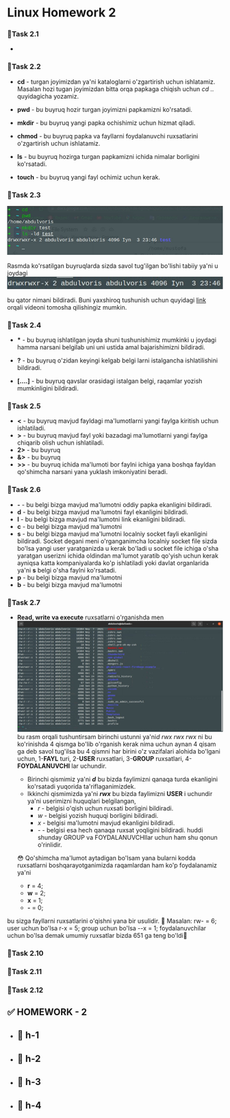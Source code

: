# **Linux Homework 2**

### 🔰Task 2.1

  - 

### 🔰Task 2.2

- **cd** - turgan joyimizdan ya'ni kataloglarni o'zgartirish uchun ishlatamiz. Masalan hozi tugan joyimizdan bitta orqa papkaga chiqish uchun *cd ..* quyidagicha yozamiz.

- **pwd** - bu buyruq hozir turgan joyimizni papkamizni ko'rsatadi.

- **mkdir** - bu buyruq yangi papka ochishimiz uchun hizmat qiladi.

- **chmod** - bu buyruq papka va fayllarni foydalanuvchi ruxsatlarini o'zgartirish uchun ishlatamiz.

- **ls** - bu buyruq hozirga turgan papkamizni ichida nimalar borligini ko'rsatadi.

- **touch** - bu buyruq yangi fayl ochimiz uchun kerak.

### 🔰Task 2.3

  ![image](image/mkdirrwx.jpg)

  Rasmda ko'rsatilgan buyruqlarda sizda savol tug'ilgan bo'lishi tabiiy ya'ni u joydagi 
    ![image](image/drwx.jpg) 
  
  bu qator nimani bildiradi. Buni yaxshiroq tushunish uchun quyidagi  [link](https://www.youtube.com/watch?v=xSSYJfNTSqY) orqali videoni tomosha qilishingiz mumkin.

### 🔰Task 2.4

-  **\*** - bu buyruq ishlatilgan  joyda shuni tushunishimiz mumkinki u joydagi hamma narsani belgilab uni uni ustida amal bajarishimizni bildiradi.

- **?** - bu buyruq o'zidan keyingi kelgab belgi larni istalgancha ishlatilishini bildiradi.  

- **[....]** - bu buyruq qavslar orasidagi istalgan belgi, raqamlar yozish mumkinligini bildiradi.

### 🔰Task 2.5

 - **<** - bu buyruq mavjud fayldagi ma'lumotlarni yangi faylga kiritish uchun ishlatiladi.
 - **>** - bu buyruq mavjud fayl yoki bazadagi ma'lumotlarni yangi faylga chiqarib olish uchun ishlatiladi.
 - **2>** - bu buyruq
 - **&>** - bu buyruq
 - **>>** - bu buyruq ichida ma'lumoti bor faylni ichiga yana boshqa fayldan qo'shimcha narsani yana yuklash imkoniyatini beradi.
### 🔰Task 2.6

 - **-** - bu belgi bizga mavjud ma'lumotni oddiy papka ekanligini bildiradi.
 - **d** - bu belgi bizga mavjud ma'lumotni fayl ekanligini bildiradi.
 - **l** - bu belgi bizga mavjud ma'lumotni link ekanligini bildiradi.
 - **c** - bu belgi bizga mavjud ma'lumotni 
 - **s** - bu belgi bizga mavjud ma'lumotni localniy socket fayli ekanligini bildiradi. Socket degani meni o'rganganimcha localniy socket file sizda bo'lsa yangi user yaratganizda u kerak bo'ladi u socket file ichiga o'sha yaratgan userizni ichida oldindan ma'lumot yaratib qo'yish uchun kerak ayniqsa katta kompaniyalarda ko'p ishlatiladi yoki davlat organlarida ya'ni **s** belgi o'sha faylni ko'rsatadi.
 - **p** - bu belgi bizga mavjud ma'lumotni 
 - **b** - bu belgi bizga mavjud ma'lumotni
### 🔰Task 2.7

- **Read, write va execute** ruxsatlarni o'rganishda men 
  ![image](image/rwx.jpg)
  bu rasm orqali tushuntirsam  birinchi ustunni ya'ni*d rwx rwx rwx* ni bu ko'rinishda 4 qismga bo'lib o'rganish kerak nima uchun aynan 4 qisam ga deb savol tug'ilsa bu 4 qismni har birini o'z vazifalari alohida bo'lgani uchun, 1-**FAYL** turi, 2-**USER** ruxsatlari, 3-**GROUP** ruxsatlari, 4-**FOYDALANUVCHI** lar uchundir. 
  - Birinchi qismimiz ya'ni ***d*** bu bizda faylimizni qanaqa turda ekanligini ko'rsatadi yuqorida ta'riflaganimizdek.
  - Ikkinchi qismimizda ya'ni ***rwx*** bu bizda faylimizni **USER** i uchundir ya'ni userimizni huquqlari belgilangan,
    - *r* - belgisi o'qish uchun ruxsati borligini bildiradi.
    - *w* - belgisi yozish huquqi borligini bildiradi.
    - *x* - belgisi ma'lumotni mavjud ekanligini bildiradi.
    * *-* - belgisi esa hech qanaqa ruxsat yoqligini bildiradi.
  huddi shunday GROUP va FOYDALANUVCHIlar uchun ham shu qonun o'rinlidir.

  😳 Qo'shimcha ma'lumot aytadigan bo'lsam yana bularni kodda ruxsatlarni boshqarayotganimizda raqamlardan ham ko'p foydalanamiz ya'ni

    - **r** = 4;
    - **w** = 2;
    - **x** = 1;
    - **-** = 0;
  
bu sizga fayllarni ruxsatlarini o'qishni yana bir usulidir.
  📝 Masalan: rw- = 6; user uchun bo'lsa r-x = 5; group uchun bo'lsa --x = 1; foydalanuvchilar uchun bo'lsa demak umumiy ruxsatlar bizda 651 ga teng bo'ldi🔗
### 🔰Task 2.10

### 🔰Task 2.11
### 🔰Task 2.12

## **✅ HOMEWORK - 2**
- ## **📍 h-1**


- ## **📍 h-2**


- ## **📍 h-3**



- ## **📍 h-4**



